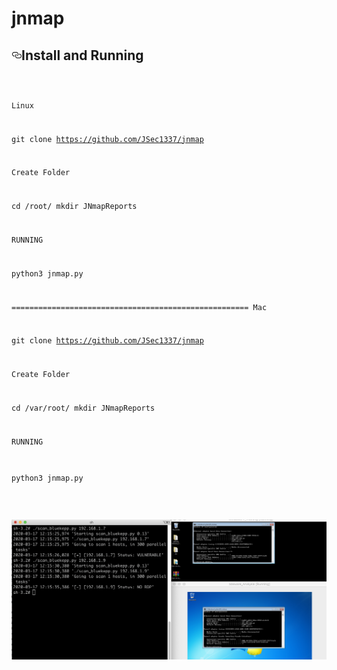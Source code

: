 # jnmap

<h2><a id="user-content-install-running” class="anchor" aria-hidden="true" href="#install-running"><svg class="octicon octicon-link" viewBox="0 0 16 16" version="1.1" width="16" height="16" aria-hidden="true"><path fill-rule="evenodd" d="M4 9h1v1H4c-1.5 0-3-1.69-3-3.5S2.55 3 4 3h4c1.45 0 3 1.69 3 3.5 0 1.41-.91 2.72-2 3.25V8.59c.58-.45 1-1.27 1-2.09C10 5.22 8.98 4 8 4H4c-.98 0-2 1.22-2 2.5S3 9 4 9zm9-3h-1v1h1c1 0 2 1.22 2 2.5S13.98 12 13 12H9c-.98 0-2-1.22-2-2.5 0-.83.42-1.64 1-2.09V6.25c-1.09.53-2 1.84-2 3.25C6 11.31 7.55 13 9 13h4c1.45 0 3-1.69 3-3.5S14.5 6 13 6z"></path></svg></a>Install and Running</h2>
<pre><code> 

Linux 

git clone https://github.com/JSec1337/jnmap

Create Folder 

cd /root/
mkdir JNmapReports

RUNNING 

python3 jnmap.py

=====================================================
Mac 

git clone https://github.com/JSec1337/jnmap

Create Folder 

cd /var/root/
mkdir JNmapReports

RUNNING 

python3 jnmap.py
</code></pre>
<br>

<img src="https://raw.githubusercontent.com/JSec1337/Scanner-CVE-2019-0708/master/bluk.png" alt="" aria-label="Team" src="" width=“50” height=“50”>
